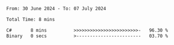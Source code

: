 <!--START_SECTION:waka-->

```txt
From: 30 June 2024 - To: 07 July 2024

Total Time: 8 mins

C#       8 mins          >>>>>>>>>>>>>>>>>>>>>>>>-   96.30 %
Binary   0 secs          >------------------------   03.70 %
```

<!--END_SECTION:waka-->

